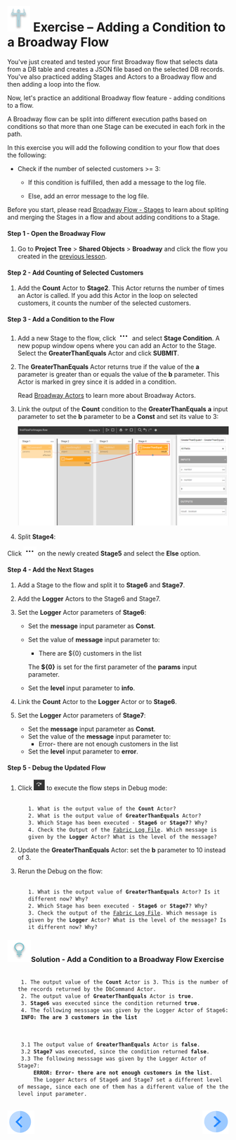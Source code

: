 # ![](/academy/images/Exercise.png) Exercise – Adding a Condition to a Broadway Flow 

You've just created and tested your first Broadway flow that selects data from a DB table and creates a JSON file based on the selected DB records. You've also practiced adding Stages and Actors to a Broadway flow and then adding a loop into the flow. 

Now, let's practice an additional Broadway flow feature - adding conditions to a flow. 

A Broadway flow can be split into different execution paths based on conditions so that more than one Stage can be executed in each fork in the path.

In this exercise you will add the following condition to your flow that does the following:

- Check if the number of selected customers >= 3:  

  - If this condition is fulfilled, then add a message to the log file.

  - Else, add an error message to the log file.

    

Before you start, please read [Broadway Flow - Stages](/articles/99_Broadway/19_broadway_flow_stages.md) to learn about spliting and merging the Stages in a flow and about adding conditions to a Stage. 

#### Step 1 - Open the Broadway Flow

1. Go to **Project Tree** > **Shared Objects** > **Broadway** and click the flow you created in the [previous lesson](/academy/Training_Level_1/99_Broadway/05_create_broadway_flow.md).


#### Step 2 - Add Counting of Selected Customers

1. Add the **Count** Actor to **Stage2**. This Actor returns the number of times an Actor is called. If you add this Actor in the loop on selected customers, it counts the number of the selected customers.

#### Step 3 - Add a Condition to the Flow

1. Add a new Stage to the flow, click ![three dots](/academy/Training_Level_1/99_Broadway/images/three_dots_icon.png) and select **Stage Condition**. A new popup window opens where you can add an Actor to the Stage. Select the **GreaterThanEquals** Actor and click  **SUBMIT**.

2. The **GreaterThanEquals** Actor returns true if the value of the **a** parameter is greater than or equals the value of the **b** parameter. This Actor is marked in grey since it is added in a condition.

   Read [Broadway Actors](/articles/99_Broadway/03_broadway_actor.md) to learn more about Broadway Actors.

3. Link the output of the **Count** condition to the **GreaterThanEquals** **a** input parameter to set the **b** parameter to be a **Const** and set its value to 3:

   ![image](/academy/Training_Level_1/99_Broadway/images/MyFirstFlow_GreaterThanEqual_Actor.png)

   

4. Split **Stage4**:

  Click ![three dots](/academy/Training_Level_1/99_Broadway/images/three_dots_icon.png) on the newly created **Stage5** and select the **Else** option.

#### Step 4 - Add the Next Stages

1. Add a Stage to the flow and split it to **Stage6** and **Stage7**.

2. Add the **Logger** Actors to the Stage6 and Stage7.

3. Set the **Logger** Actor parameters of **Stage6**:

   - Set the **message** input parameter as **Const**.

   - Set the value of **message** input parameter to:

     - There are ${0} customers in the list 

     The **${0}** is set for the first parameter of the **params** input parameter.

   - Set the **level** input parameter to **info**.

4. Link the **Count** Actor to the **Logger** Actor or to **Stage6**.

5. Set the **Logger** Actor parameters of **Stage7**:

   - Set the **message** input parameter as **Const**.
   - Set the value of the **message** input parameter to:
     - Error- there are not enough customers in the list
   - Set the **level** input parameter to **error**.

#### Step 5 - Debug the Updated Flow

1. Click ![Debug Step](/academy/Training_Level_1/99_Broadway/images/debug_step_icon.png) to execute the flow steps in Debug mode:

   <ul>
   <pre><code>
   1. What is the output value of the <strong>Count</strong> Actor? 
   2. What is the output value of <strong>GreaterThanEquals</strong> Actor? 
   3. Which Stage has been executed - <strong>Stage6</strong> or <strong>Stage7</strong>? Why?
   4. Check the Output of the <a href="/articles/13_LUDB_viewer_and_studio_debug_capabilities/02_fabric_studio_log_files.md">Fabric Log File</a>. Which message is given by the <strong>Logger</strong> Actor? What is the level of the message? 
   </code></pre>
   </ul>

2. Update the **GreaterThanEquals** Actor: set the **b** parameter to 10 instead of 3.

3. Rerun the Debug on the flow: 

   <ul>
   <pre><code>
   1. What is the output value of <strong>GreaterThanEquals</strong> Actor? Is it different now? Why? 
   2. Which Stage has been executed - <strong>Stage6</strong> or <strong>Stage7</strong>? Why?
   3. Check the output of the <a href="/articles/13_LUDB_viewer_and_studio_debug_capabilities/02_fabric_studio_log_files.md">Fabric Log File</a>. Which message is given by the <strong>Logger</strong> Actor? What is the level of the message? Is it different now? Why? 
   </code></pre>
   </ul>



### ![](/academy/images/Solution.png)Solution - Add a Condition to a Broadway Flow Exercise 

 <ul>
 <pre><code> 
 1. The output value of the <strong>Count</strong> Actor is 3. This is the number of the records returned by the <strong></strong>DbCommand</strong> Actor.
 2. The output value of <strong>GreaterThanEquals</strong> Actor is <strong>true</strong>.
 3. <strong>Stage6</strong> was executed since the condition returned <strong>true</strong>.
 4. The following messsage was given by the Logger Actor of Stage6: 
 <strong>INFO: The are 3 customers in the list</strong>
 </code></pre>
 </ul>

<ul>
<pre><code>
 3.1 The output value of <strong>GreaterThanEquals</strong> Actor is <strong>false</strong>.
 3.2 <strong>Stage7</strong> was executed, since the condition returned <strong>false</strong>.
 3.3 The following messsage was given by the Logger Actor of Stage7: 
     <strong>ERROR: Error- there are not enough customers in the list</strong>. 
     The Logger Actors of Stage6 and Stage7 set a different level of message, since each one of them has a different value of the the level input parameter.
 </code></pre>
 </ul>



[![Previous](/articles/images/Previous.png)](/academy/Training_Level_1/99_Broadway/06_broadway_flow_adding_loops_and_conditions.md)[<img align="right" width="60" height="54" src="/articles/images/Next.png">]()
